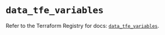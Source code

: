 # `data_tfe_variables`

Refer to the Terraform Registry for docs: [`data_tfe_variables`](https://registry.terraform.io/providers/hashicorp/tfe/0.60.0/docs/data-sources/variables).
